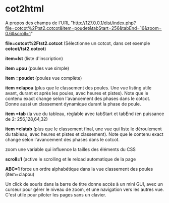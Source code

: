 # cot2html

A propos des champs de l'URL
"http://127.0.0.1/dist/index.php?file=cotcot%2Ftst2.cotcot&item=poudet&tabStart=256&tabEnd=16&zoom=0.6&scroll=1"

<b>file=cotcot%2Ftst2.cotcot</b> (Sélectionne un cotcot, dans cet exemple <b>cotcot/tst2.cotcot</b>)

<b>item=lst</b> (liste d'inscription)

<b>item =pou</b> (poules vue simple)

<b>item =poudet</b> (poules vue complète)

<b>item =clapou</b> (plus que le classement des poules. Une vue listing utile avant, durant et après les poules, avec heures et pistes). Note que le contenu exact change selon l'avancement des phases dans le cotcot. Donne aussi un classement dynamique durant la phase de poule.

<b>item =tab</b> (la vue du tableau, réglable avec tabStart et tabEnd (en puissance de 2: 256,128,64,32)

<b>item =clatab</b> (plus que le classement final, une vue qui liste le déroulement du tableau, avec heures et pistes et classement). Note que le contenu exact change selon l'avancement des phases dans le cotcot.

zoom une variable qui influence la tailles des éléments du CSS

<b>scroll=1</b> (active le scrolling et le reload automatique de la page

<b>ABC=1</b>  force un ordre alphabétique dans la vue classement des poules (item=clapou)

Un click de souris dans la barre de titre donne accès à un mini GUI, avec un curseur pour gérer le niveau de zoom, et une navigation vers les autres vue. C'est utile pour piloter les pages sans un clavier.

